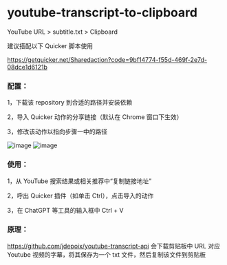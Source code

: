 # youtube-transcript-to-clipboard
YouTube URL > subtitle.txt > Clipboard

建议搭配以下 Quicker 脚本使用

https://getquicker.net/Sharedaction?code=9bf14774-f55d-469f-2e7d-08dce1d6121b

### 配置：

1，下载该 repository 到合适的路径并安装依赖

2，导入 Quicker 动作的分享链接（默认在 Chrome 窗口下生效）

3，修改该动作以指向步骤一中的路径

![image](https://github.com/user-attachments/assets/130760bb-d56c-43d3-9a74-b8763415736c)
![image](https://github.com/user-attachments/assets/7d983036-2960-4e8a-893a-828dfc69ec63)

### 使用：

1，从 YouTube 搜索结果或相关推荐中“复制链接地址”

2，呼出 Quicker 插件（如单击 Ctrl），点击导入的动作

3，在 ChatGPT 等工具的输入框中 Ctrl + V

### 原理：

https://github.com/jdepoix/youtube-transcript-api 会下载剪贴板中 URL 对应 Youtube 视频的字幕，将其保存为一个 txt 文件，然后复制该文件到剪贴板
